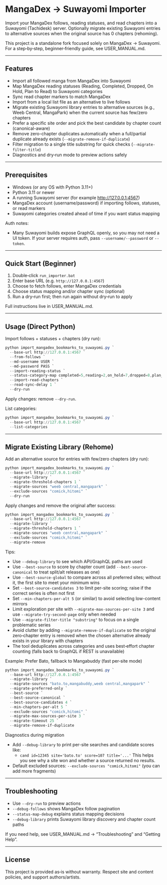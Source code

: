 # MangaDex → Suwayomi Importer

Import your MangaDex follows, reading statuses, and read chapters into a Suwayomi (Tachidesk) server. Optionally migrate existing Suwayomi entries to alternative sources when the original source has 0 chapters (rehoming).

This project is a standalone fork focused solely on MangaDex → Suwayomi. For a step‑by‑step, beginner‑friendly guide, see USER_MANUAL.md.

---

## Features

- Import all followed manga from MangaDex into Suwayomi
- Map MangaDex reading statuses (Reading, Completed, Dropped, On Hold, Plan to Read) to Suwayomi categories
- Sync read chapter markers to match MangaDex
- Import from a local list file as an alternative to live follows
- Migrate existing Suwayomi library entries to alternative sources (e.g., Weeb Central, MangaPark) when the current source has few/zero chapters
- Prefer a specific site order and pick the best candidate by chapter count (canonical-aware)
- Remove zero-chapter duplicates automatically when a full/partial duplicate already exists (`--migrate-remove-if-duplicate`)
- Filter migration to a single title substring for quick checks (`--migrate-filter-title`)
- Diagnostics and dry‑run mode to preview actions safely

---

## Prerequisites

- Windows (or any OS with Python 3.11+)
- Python 3.11 or newer
- A running Suwayomi server (for example <http://127.0.0.1:4567>)
- MangaDex account (username/password) if importing follows, statuses, or read markers
- Suwayomi categories created ahead of time if you want status mapping

Auth notes:

- Many Suwayomi builds expose GraphQL openly, so you may not need a UI token. If your server requires auth, pass `--username/--password` or `--token`.

---

## Quick Start (Beginner)

1) Double‑click `run_importer.bat`
2) Enter base URL (e.g. `http://127.0.0.1:4567`)
3) Choose to fetch follows, enter MangaDex credentials
4) Choose status mapping and/or chapter sync (optional)
5) Run a dry‑run first; then run again without dry‑run to apply

Full instructions live in USER_MANUAL.md.

---

## Usage (Direct Python)

Import follows + statuses + chapters (dry run):

```powershell
python import_mangadex_bookmarks_to_suwayomi.py `
  --base-url http://127.0.0.1:4567 `
  --from-follows `
  --md-username USER `
  --md-password PASS `
  --import-reading-status `
  --status-category-map completed=5,reading=2,on_hold=7,dropped=8,plan_to_read=9 `
  --import-read-chapters `
  --read-sync-delay 1 `
  --dry-run
```

Apply changes: remove `--dry-run`.

List categories:

```powershell
python import_mangadex_bookmarks_to_suwayomi.py `
  --base-url http://127.0.0.1:4567 `
  --list-categories
```

---

## Migrate Existing Library (Rehome)

Add an alternative source for entries with few/zero chapters (dry run):

```powershell
python import_mangadex_bookmarks_to_suwayomi.py `
  --base-url http://127.0.0.1:4567 `
  --migrate-library `
  --migrate-threshold-chapters 1 `
  --migrate-sources "weeb central,mangapark" `
  --exclude-sources "comick,hitomi" `
  --dry-run
```

Apply changes and remove the original after success:

```powershell
python import_mangadex_bookmarks_to_suwayomi.py `
  --base-url http://127.0.0.1:4567 `
  --migrate-library `
  --migrate-threshold-chapters 1 `
  --migrate-sources "weeb central,mangapark" `
  --exclude-sources "comick,hitomi" `
  --migrate-remove
```

Tips:

- Use `--debug-library` to see which API/GraphQL paths are used
- Use `--best-source` to score by chapter count (add `--best-source-canonical` to treat split/alt releases as one)
- Use `--best-source-global` to compare across all preferred sites; without it, the first site to meet your minimum wins
- Set `--best-source-candidates 3` to limit per-site scoring; raise if the correct series is often not first
- Set `--min-chapters-per-alt 5` (or similar) to avoid selecting low-content mirrors
- Limit exploration per site with `--migrate-max-sources-per-site 3` and use `--migrate-try-second-page` only when needed
- Use `--migrate-filter-title "substring"` to focus on a single problematic series
- Avoid clutter by adding `--migrate-remove-if-duplicate` so the original zero‑chapter entry is removed when the chosen alternative already exists in your library with chapters
- The tool deduplicates across categories and uses best‑effort chapter counting (falls back to GraphQL if REST is unavailable)

Example: Prefer Bato, fallback to Mangabuddy (fast per‑site mode)

```powershell
python import_mangadex_bookmarks_to_suwayomi.py `
  --base-url http://127.0.0.1:4567 `
  --migrate-library `
  --migrate-sources "bato.to,mangabuddy,weeb central,mangapark" `
  --migrate-preferred-only `
  --best-source `
  --best-source-canonical `
  --best-source-candidates 4 `
  --min-chapters-per-alt 5 `
  --exclude-sources "comick,hitomi" `
  --migrate-max-sources-per-site 3 `
  --migrate-timeout 25 `
  --migrate-remove-if-duplicate
```

Diagnostics during migration

- Add `--debug-library` to print per-site searches and candidate scores like:
  - `cand id=12345 site='bato.to' score=107 title='...'`
  This helps you see why a site won and whether a source returned no results.
- Default excluded sources: `--exclude-sources "comick,hitomi"` (you can add more fragments)

---

## Troubleshooting

- Use `--dry-run` to preview actions
- `--debug-follows` shows MangaDex follow pagination
- `--status-map-debug` explains status mapping decisions
- `--debug-library` prints Suwayomi library discovery and chapter count paths

If you need help, see USER_MANUAL.md → “Troubleshooting” and “Getting Help”.

---

## License

This project is provided as‑is without warranty. Respect site and content policies, and support authors/artists.
